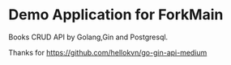 # Demo Application for ForkMain

Books CRUD API by Golang,Gin and Postgresql.

Thanks for https://github.com/hellokvn/go-gin-api-medium
